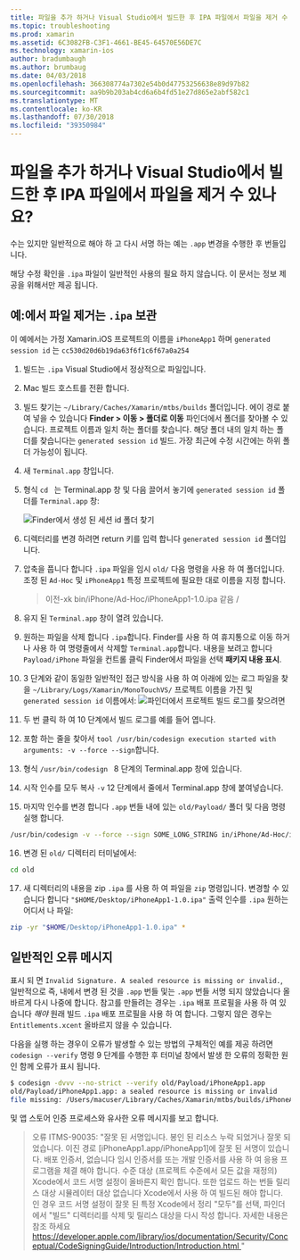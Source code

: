 ```yaml
---
title: 파일을 추가 하거나 Visual Studio에서 빌드한 후 IPA 파일에서 파일을 제거 수 있나요?
ms.topic: troubleshooting
ms.prod: xamarin
ms.assetid: 6C3082FB-C3F1-4661-BE45-64570E56DE7C
ms.technology: xamarin-ios
author: bradumbaugh
ms.author: brumbaug
ms.date: 04/03/2018
ms.openlocfilehash: 366308774a7302e54b0d47753256638e89d97b82
ms.sourcegitcommit: aa9b9b203ab4cd6a6b4fd51e27d865e2abf582c1
ms.translationtype: MT
ms.contentlocale: ko-KR
ms.lasthandoff: 07/30/2018
ms.locfileid: "39350984"
---
```

# <a name="can-i-add-files-to-or-remove-files-from-an-ipa-file-after-building-it-in-visual-studio"></a>파일을 추가 하거나 Visual Studio에서 빌드한 후 IPA 파일에서 파일을 제거 수 있나요?

수는 있지만 일반적으로 해야 하 고 다시 서명 하는 예는 `.app` 변경을 수행한 후 번들입니다.

해당 수정 확인을 `.ipa` 파일이 일반적인 사용의 필요 하지 않습니다. 이 문서는 정보 제공을 위해서만 제공 됩니다.

## <a name="example-removing-a-file-from-a-ipa-archive"></a>예:에서 파일 제거는 `.ipa` 보관

이 예에서는 가정 Xamarin.iOS 프로젝트의 이름을 `iPhoneApp1` 하며 `generated session id` 는 `cc530d20d6b19da63f6f1c6f67a0a254`

1.  빌드는 `.ipa` Visual Studio에서 정상적으로 파일입니다.

2.  Mac 빌드 호스트를 전환 합니다.

3.  빌드 찾기는 `~/Library/Caches/Xamarin/mtbs/builds` 폴더입니다. 에이 경로 붙여 넣을 수 있습니다 **Finder > 이동 > 폴더로 이동** 파인더에서 폴더를 찾아볼 수 있습니다. 프로젝트 이름과 일치 하는 폴더를 찾습니다. 해당 폴더 내의 일치 하는 폴더를 찾습니다는 `generated session id` 빌드. 가장 최근에 수정 시간에는 하위 폴더 가능성이 됩니다.

4.  새 `Terminal.app` 창입니다.

5.  형식 `cd ` 는 Terminal.app 창 및 다음 끌어서 놓기에 `generated session id` 폴더를 `Terminal.app` 창:

    ![](modify-ipa-images/session-id-folder.png "Finder에서 생성 된 세션 id 폴더 찾기")

6.  디렉터리를 변경 하려면 return 키를 입력 합니다 `generated session id` 폴더입니다.

7.  압축을 풉니다 합니다 `.ipa` 파일을 임시 `old/` 다음 명령을 사용 하 여 폴더입니다. 조정 된 `Ad-Hoc` 및 `iPhoneApp1` 특정 프로젝트에 필요한 대로 이름을 지정 합니다.

    > 이전-xk bin/iPhone/Ad-Hoc/iPhoneApp1-1.0.ipa 같음 /

8.  유지 된 `Terminal.app` 창이 열려 있습니다.

9.  원하는 파일을 삭제 합니다 `.ipa`합니다. Finder를 사용 하 여 휴지통으로 이동 하거나 사용 하 여 명령줄에서 삭제할 `Terminal.app`합니다. 내용을 보려고 합니다 `Payload/iPhone` 파일을 컨트롤 클릭 Finder에서 파일을 선택 **패키지 내용 표시**.

10.  3 단계와 같이 동일한 일반적인 접근 방식을 사용 하 여 아래에 있는 로그 파일을 찾을 `~/Library/Logs/Xamarin/MonoTouchVS/` 프로젝트 이름을 가진 및 `generated session id` 이름에서: ![](modify-ipa-images/build-log.png "파인더에서 프로젝트 빌드 로그를 찾으려면")

11.  두 번 클릭 하 여 10 단계에서 빌드 로그를 예를 들어 엽니다.

12.  포함 하는 줄을 찾아서 `tool /usr/bin/codesign execution started with arguments: -v --force --sign`합니다.

13.  형식 `/usr/bin/codesign ` 8 단계의 Terminal.app 창에 있습니다.

14.  시작 인수를 모두 복사 `-v` 12 단계에서 줄에서 Terminal.app 창에 붙여넣습니다.

15.  마지막 인수를 변경 합니다 `.app` 번들 내에 있는 `old/Payload/` 폴더 및 다음 명령 실행 합니다.

```bash
/usr/bin/codesign -v --force --sign SOME_LONG_STRING in/iPhone/Ad-Hoc/iPhoneApp1.app/ResourceRules.plist --entitlements obj/iPhone/Ad-Hoc/Entitlements.xcent old/Payload/iPhoneApp1.app
```

16.  변경 된 `old/` 디렉터리 터미널에서:

```bash
cd old
```

17.  새 디렉터리의 내용을 zip `.ipa` 를 사용 하 여 파일을 `zip` 명령입니다. 변경할 수 있습니다 합니다 `"$HOME/Desktop/iPhoneApp1-1.0.ipa"` 출력 인수를 `.ipa` 원하는 어디서 나 파일:

```bash
zip -yr "$HOME/Desktop/iPhoneApp1-1.0.ipa" *
```

## <a name="common-error-messages"></a>일반적인 오류 메시지

표시 되 면 `Invalid Signature. A sealed resource is missing or invalid.`, 일반적으로 즉, 내에서 변경 된 것을 `.app` 번들 및는 `.app` 번들 서명 되지 않았습니다 올바르게 다시 나중에 합니다. 참고를 만들려는 경우는 `.ipa` 배포 프로필을 사용 하 여 있습니다 _해야_ 원래 빌드 `.ipa` 배포 프로필을 사용 하 여 합니다. 그렇지 않은 경우는 `Entitlements.xcent` 올바르지 않을 수 있습니다.

다음을 실행 하는 경우이 오류가 발생할 수 있는 방법의 구체적인 예를 제공 하려면 `codesign --verify` 명령 9 단계를 수행한 후 터미널 창에서 발생 한 오류의 정확한 원인 함께 오류가 표시 됩니다.

```bash
$ codesign -dvvv --no-strict --verify old/Payload/iPhoneApp1.app
old/Payload/iPhoneApp1.app: a sealed resource is missing or invalid
file missing: /Users/macuser/Library/Caches/Xamarin/mtbs/builds/iPhoneApp1/cc530d20d6b19da63f6f1c6f67a0a254/old/Payload/iPhoneApp1.app/MyFile.png
```

및 앱 스토어 인증 프로세스와 유사한 오류 메시지를 보고 합니다.

> 오류 ITMS-90035: "잘못 된 서명입니다. 봉인 된 리소스 누락 되었거나 잘못 되었습니다. 이진 경로 [iPhoneApp1.app/iPhoneApp1]에 잘못 된 서명이 있습니다. 배포 인증서, 없습니다 임시 인증서를 또는 개발 인증서를 사용 하 여 응용 프로그램을 체결 해야 합니다. 수준 대상 (프로젝트 수준에서 모든 값을 재정의) Xcode에서 코드 서명 설정이 올바른지 확인 합니다. 또한 업로드 하는 번들 릴리스 대상 시뮬레이터 대상 없습니다 Xcode에서 사용 하 여 빌드된 해야 합니다. 인 경우 코드 서명 설정이 잘못 된 특정 Xcode에서 정리 "모두"를 선택, 파인더에서 "빌드" 디렉터리를 삭제 및 릴리스 대상을 다시 작성 합니다. 자세한 내용은 참조 하세요 [ https://developer.apple.com/library/ios/documentation/Security/Conceptual/CodeSigningGuide/Introduction/Introduction.html ](https://developer.apple.com/library/ios/documentation/Security/Conceptual/CodeSigningGuide/Introduction/Introduction.html)"
